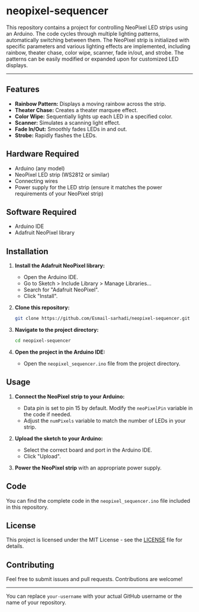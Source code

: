 # neopixel-sequencer
This repository contains a project for controlling NeoPixel LED strips using an Arduino. The code cycles through multiple lighting patterns, automatically switching between them. The NeoPixel strip is initialized with specific parameters and various lighting effects are implemented, including rainbow, theater chase, color wipe, scanner, fade in/out, and strobe. The patterns can be easily modified or expanded upon for customized LED displays.


---

## Features

- **Rainbow Pattern:** Displays a moving rainbow across the strip.
- **Theater Chase:** Creates a theater marquee effect.
- **Color Wipe:** Sequentially lights up each LED in a specified color.
- **Scanner:** Simulates a scanning light effect.
- **Fade In/Out:** Smoothly fades LEDs in and out.
- **Strobe:** Rapidly flashes the LEDs.

## Hardware Required

- Arduino (any model)
- NeoPixel LED strip (WS2812 or similar)
- Connecting wires
- Power supply for the LED strip (ensure it matches the power requirements of your NeoPixel strip)

## Software Required

- Arduino IDE
- Adafruit NeoPixel library

## Installation

1. **Install the Adafruit NeoPixel library:**
   - Open the Arduino IDE.
   - Go to Sketch > Include Library > Manage Libraries...
   - Search for "Adafruit NeoPixel".
   - Click "Install".

2. **Clone this repository:**
   ```bash
   git clone https://github.com/Esmail-sarhadi/neopixel-sequencer.git
   ```

3. **Navigate to the project directory:**
   ```bash
   cd neopixel-sequencer
   ```

4. **Open the project in the Arduino IDE:**
   - Open the `neopixel_sequencer.ino` file from the project directory.

## Usage

1. **Connect the NeoPixel strip to your Arduino:**
   - Data pin is set to pin 15 by default. Modify the `neoPixelPin` variable in the code if needed.
   - Adjust the `numPixels` variable to match the number of LEDs in your strip.

2. **Upload the sketch to your Arduino:**
   - Select the correct board and port in the Arduino IDE.
   - Click "Upload".

3. **Power the NeoPixel strip** with an appropriate power supply.

## Code

You can find the complete code in the `neopixel_sequencer.ino` file included in this repository.

## License

This project is licensed under the MIT License - see the [LICENSE](LICENSE) file for details.

## Contributing

Feel free to submit issues and pull requests. Contributions are welcome!

---

You can replace `your-username` with your actual GitHub username or the name of your repository.
